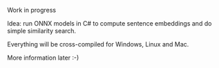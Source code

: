 Work in progress

Idea: run ONNX models in C# to compute sentence embeddings and do simple similarity search.

Everything will be cross-compiled for Windows, Linux and Mac.

More information later :-)
